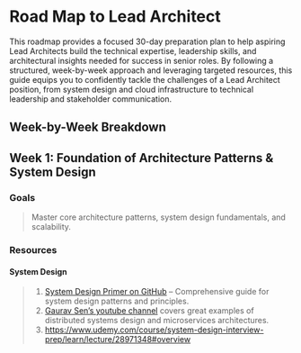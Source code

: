 # Road Map to Lead Architect

This roadmap provides a focused 30-day preparation plan to help aspiring Lead Architects build the technical expertise, leadership skills, and architectural insights needed for success in senior roles. By following a structured, week-by-week approach and leveraging targeted resources, this guide equips you to confidently tackle the challenges of a Lead Architect position, from system design and cloud infrastructure to technical leadership and stakeholder communication.

## Week-by-Week Breakdown

## Week 1: Foundation of Architecture Patterns & System Design

### Goals

> Master core architecture patterns, system design fundamentals, and scalability.

### Resources

#### System Design

> 1. [System Design Primer on GitHub](https://github.com/donnemartin/system-design-primer) – Comprehensive guide for system design patterns and principles.
> 1. [Gaurav Sen’s youtube channel](https://www.youtube.com/@gkcs/playlists) covers great examples of distributed systems design and microservices architectures.
> 1. <https://www.udemy.com/course/system-design-interview-prep/learn/lecture/28971348#overview>

<!--
1. **Week 1: Foundation of Architecture Patterns & System Design**

   - **Goals**: Master core architecture patterns, system design fundamentals, and scalability.
   - **Resources**:
     - **System Design**:
       - [System Design Primer on GitHub](https://github.com/donnemartin/system-design-primer) – Comprehensive guide for system design patterns and principles.
       - **YouTube**: Gaurav Sen’s channel covers great examples of distributed systems design and microservices architectures.
     - **Architecture Patterns**:
       - **Book**: _Designing Data-Intensive Applications_ by Martin Kleppmann – Highly recommended for understanding database design, consistency, and fault tolerance.
       - **Course**: [Microservices with Node JS and React on Udemy](https://www.udemy.com/course/microservices-with-node-js-and-react/) – Excellent course for microservices design principles.
     - **Scalability**:
       - **Article**: [Scalability best practices on Azure](https://learn.microsoft.com/en-us/azure/architecture/framework/scalability) – Essential for Azure-native scaling practices.

2. **Week 2: Cloud Architecture, DevOps, and CI/CD**

   - **Goals**: Build expertise in cloud platforms (Azure and others), deployment, and CI/CD pipelines.
   - **Resources**:
     - **Cloud**:
       - **Microsoft Learn**: [Azure Architect Learning Path](https://docs.microsoft.com/en-us/learn/roles/azure-solution-architect) – Free, comprehensive learning paths for Azure architecture.
       - **Course**: _AWS Certified Solutions Architect_ (or Azure equivalent if you have access) – Courses by [A Cloud Guru](https://acloudguru.com/) cover real-world cloud architecture design.
     - **DevOps & CI/CD**:
       - **Book**: _The DevOps Handbook_ by Gene Kim – Excellent resource for DevOps culture and principles.
       - **Platform**: [GitLab CI/CD documentation](https://docs.gitlab.com/ee/ci/) for hands-on CI/CD and DevOps workflows.
     - **YouTube**: _Kubernetes 101_ by Google Cloud Tech – Helps cover containerization and orchestration basics.

3. **Week 3: Data Architecture & Management, Quality Practices**

   - **Goals**: Master SQL/NoSQL databases, data modeling, and quality assurance (TDD/BDD).
   - **Resources**:
     - **Data Architecture**:
       - **Course**: _Data Architecture Foundations_ on Coursera by the University of California, Davis.
       - **Book**: _Database Design and Relational Theory_ by C.J. Date – Excellent for understanding relational data models.
       - **MongoDB University**: [M001 MongoDB Basics](https://university.mongodb.com/courses/M001/about) – Free, beginner-friendly introduction to NoSQL databases.
     - **Quality Assurance**:
       - **Course**: _TDD & BDD with Python_ on Udemy (concepts apply across languages).
       - **Article**: [Testing strategies for cloud-based applications](https://learn.microsoft.com/en-us/azure/architecture/guide/design-principles/testing) on Microsoft Learn.

4. **Week 4: Technical Leadership, Communication, and Soft Skills**
   - **Goals**: Enhance skills in leadership, cross-functional collaboration, stakeholder communication, and problem-solving.
   - **Resources**:
     - **Leadership**:
       - **Book**: _The Phoenix Project_ by Gene Kim – A novel that teaches effective IT and development leadership.
       - **Course**: [Become an Effective Software Engineering Manager on Udemy](https://www.udemy.com/course/become-a-great-software-engineering-manager/) – Focuses on leading teams, strategy, and technical decision-making.
     - **Stakeholder Communication & Strategic Vision**:
       - **Article**: [Technical Communication for Architects](https://martinfowler.com/articles/writing-for-engineers.html) by Martin Fowler.
       - **Book**: _Resilient Management_ by Lara Hogan – Great for understanding effective communication, adaptability, and resilience.
     - **Innovation & Adaptability**:
       - **Podcast**: _Software Engineering Daily_ – Offers discussions on the latest in technology trends, fostering innovation.

---

### Suggested Weekly Schedule

To complete this in 30 days, aim to dedicate **1-2 hours daily** for focused study, along with **additional time on weekends** for hands-on practice or deep dives.

1. **Week 1**:

   - **Days 1-3**: Study system design fundamentals.
   - **Days 4-5**: Cover microservices and monolithic architecture patterns.
   - **Days 6-7**: Explore scalability and distributed systems.

2. **Week 2**:

   - **Days 8-10**: Dive into Azure, with an overview of AWS/GCP.
   - **Days 11-12**: Study DevOps fundamentals.
   - **Days 13-14**: Learn CI/CD tools and best practices.

3. **Week 3**:

   - **Days 15-17**: Study SQL/NoSQL databases and practice data modeling.
   - **Days 18-20**: Work on quality practices, TDD, and BDD.

4. **Week 4**:
   - **Days 21-23**: Develop leadership and stakeholder communication strategies.
   - **Days 24-26**: Review problem-solving techniques and technical decision-making.
   - **Days 27-28**: Practice mock interviews, refining responses to technical and behavioral questions.

### Practice & Mock Interviews

At the end of each week:

- Schedule a **mock interview** session to practice what you’ve learned. We can simulate questions or system design scenarios based on the week’s topics.
- Reflect on the STAR framework for behavioral questions, especially around leadership and decision-making.

By the end of 30 days, you'll be fully prepared across technical, architectural, and soft skills areas for a Lead Architect interview. Let me know if you'd like specific practice questions, or if there's a topic you'd like more hands-on guidance with! -->
